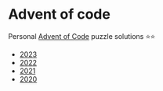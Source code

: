 # Advent of code

Personal [Advent of Code](https://adventofcode.com/) puzzle solutions ⭐️⭐️

- [2023](2023/)
- [2022](2022/)
- [2021](2021/)
- [2020](2020/)

